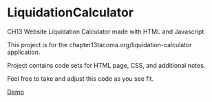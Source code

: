 # LiquidationCalculator
CH13 Website Liquidation Calculator made with HTML and Javascript

This project is for the chapter13tacoma.org/liquidation-calculator application. 

Project contains code sets for HTML page, CSS, and additional notes. 

Feel free to take and adjust this code as you see fit. 

[Demo](https://chapter13tacoma.org/liquidation-calculator)
